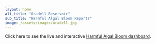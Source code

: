 ```yaml
---
layout: home
alt_title: "Oradell Reservoir"
sub_title: "Harmful Algal Bloom Reports"
image: /assets/images/oradell.jpg
---
```

Click here to see the live and interactive [Harmful Algal Bloom dashboard](https://oradell.clrwater.io/).

